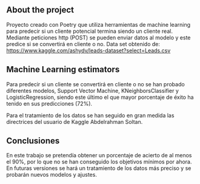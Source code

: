 ## About the project 
Proyecto creado con Poetry que utiliza herramientas de machine learning para predecir si un cliente potencial termina siendo un cliente real. Mediante peticiones http (POST) se pueden enviar datos al modelo y este predice si se convertirá en cliente o no.
Data set obtenido de: https://www.kaggle.com/ashydv/leads-dataset?select=Leads.csv

## Machine Learning estimators 
Para predecir si un cliente se convertirá en cliente o no se han probado diferentes modelos, Support Vector Machine, KNeighborsClassifier y LogisticRegression, siendo este último el que mayor porcentaje de éxito ha tenido en sus predicciones (72%).

Para el tratamiento de los datos se han seguido en gran medida las directrices del usuario de Kaggle Abdelrahman Soltan.

## Conclusiones
En este trabajo se pretendía obtener un porcentaje de acierto de al menos el 90%, por lo que no se han conseguido los objetivos mínimos por ahora. En futuras versiones se hará un tratamiento de los datos más preciso y se probarán nuevos modelos y ajustes.
